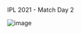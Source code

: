 IPL 2021 - Match Day 2

![image](https://user-images.githubusercontent.com/23376002/191807818-52d0ffc7-f19a-4e0a-aa29-f778683647de.png)


